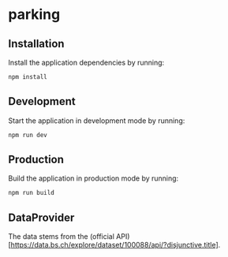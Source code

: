 # parking

## Installation

Install the application dependencies by running:

```sh
npm install
```

## Development

Start the application in development mode by running:

```sh
npm run dev
```

## Production

Build the application in production mode by running:

```sh
npm run build
```

## DataProvider

The data stems from the (official API)[https://data.bs.ch/explore/dataset/100088/api/?disjunctive.title]. 

